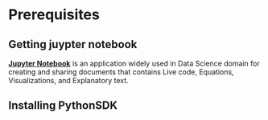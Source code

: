 # Prerequisites

## Getting juypter notebook

[**Jupyter Notebook**](https://jupyter.org/) is an application widely used in Data Science domain for creating and sharing documents that contains Live code, Equations, Visualizations, and Explanatory text.

## Installing PythonSDK
